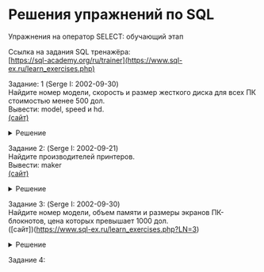 # Решения упражнений по SQL
Упражнения на оператор SELECT: обучающий этап

Ссылка на задания SQL тренажёра:  
[https://sql-academy.org/ru/trainer](https://www.sql-ex.ru/learn_exercises.php)

Задание: 1 (Serge I: 2002-09-30)\
Найдите номер модели, скорость и размер жесткого диска для всех ПК стоимостью менее 500 дол.\
Вывести: model, speed и hd.\
[(сайт)](https://www.sql-ex.ru/learn_exercises.php?LN=1)

<details><summary>Решение</summary>

```sql
SELECT 
  model, speed, hd 
FROM 
  pc
WHERE
  price < 500;
```

</details>

Задание 2: (Serge I: 2002-09-21)\
Найдите производителей принтеров.\
Вывести: maker\
[(сайт)](https://www.sql-ex.ru/learn_exercises.php?LN=2)

<details><summary>Решение</summary>

```sql
SELECT 
  DISTINCT maker 
FROM 
  Product
WHERE
  type = 'printer';
```

</details>

Задание 3: (Serge I: 2002-09-30)\
Найдите номер модели, объем памяти и размеры экранов ПК-блокнотов, цена которых превышает 1000 дол.\
([сайт])(https://www.sql-ex.ru/learn_exercises.php?LN=3)

<details><summary>Решение</summary>

```sql
SELECT 
  model, ram, screen 
FROM 
  laptop
WHERE
  price > 1000;
```

</details>

Задание 4: 


